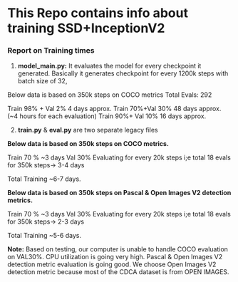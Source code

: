 # This Repo contains info about training SSD+InceptionV2

### Report on Training times

1. **model_main.py:** It evaluates the model for every checkpoint it generated. Basically it generates checkpoint for every 1200k steps with batch size of 32,

Below data is based on 350k steps on COCO metrics
Total Evals: 292

Train 98% + Val 2%			4 days approx.
Train 70%+Val 30%			48 days approx. (~4 hours for each evaluation)
Train 90%+ Val 10%		  	16 days approx.

2. **train.py** & **eval.py** are two separate legacy files

**Below data is based on 350k steps on COCO metrics.**

Train 70 %			~3 days 
Val 30%				Evaluating for every 20k steps i;e total 18 evals for 350k steps-> 3-4 days

Total Training			~6-7 days.

**Below data is based on 350k steps on Pascal & Open Images V2 detection metrics.**

Train 70 %			~3 days 
Val 30%				Evaluating for every 20k steps i;e total 18 evals for 350k steps-> 2-3 days

Total Training			~5-6 days.


**Note:** Based on testing, our computer is unable to handle COCO evaluation on VAL30%. CPU utilization is going very high. Pascal & Open Images V2 detection metric evaluation is going good. We choose Open Images V2 detection metric because most of the CDCA dataset is from OPEN IMAGES.
